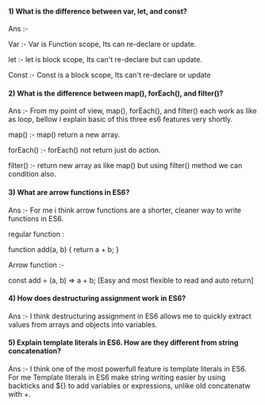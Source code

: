 


#### 1) What is the difference between var, let, and const?

Ans :-

 Var :- Var is Function scope, Its can re-declare or update.

 let :- let is block scope, Its can't re-declare but can update.

 Const :- Const is a block scope, Its can't  re-declare or  update




#### 2) What is the difference between map(), forEach(), and filter()? 

Ans :- From my point of view, map(), forEach(), and filter() each work as like as loop,
bellow i explain basic of this three es6 features very shortly. 

map() :- map() return a new array. 

forEach() :- forEach() not return just do action.

filter() :- return new array as like map() but using filter() method we can condition also. 



#### 3) What are arrow functions in ES6?

Ans :- For me i think arrow functions are a shorter, cleaner way to write functions in ES6.

regular function :

 function add(a, b) {
  return a + b;
}

Arrow function :-

const add = (a, b) => a + b;    [Easy and most flexible to read and auto return]



#### 4) How does destructuring assignment work in ES6?

Ans :- I think destructuring assignment in ES6 allows me to quickly extract values from arrays and objects into variables.



#### 5) Explain template literals in ES6. How are they different from string concatenation?
Ans :- I think one of the most powerfull feature is template literals in ES6. For me Template literals in ES6 make string writing easier by using backticks and ${} to add variables or expressions, unlike old concatenatw  with +.
